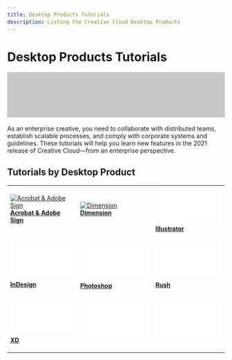 ```yaml
---
title: Desktop Products Tutorials
description: Listing the Creative Cloud Desktop Products
---
```


# Desktop Products Tutorials

![Tutorial Hero Image](../assets/hero_placeholder.png)

As an enterprise creative, you need to collaborate with distributed teams, establish scalable processes, and comply with corporate systems and guidelines. These tutorials will help you learn new features in the 2021 release of Creative Cloud—from an enterprise perspective. 

## Tutorials by Desktop Product

<table>
<tr>
 <td>
    <a href="acrobat-sign.md">
      <img alt="Acrobat & Adobe Sign" src="../assets/Quick-Tour.png" />
    </a>
    <div>
    <a href="acrobat-sign.md"><strong>Acrobat & Adobe Sign</strong></a>
    </div>
    <br>
  </td>
  <td>
    <a href="dimension.md">
      <img alt="Dimension" src="../assets/Send-to-single-recipient.png" />
    </a>
    <div>
    <a href="dimension.md"><strong>Dimension</strong></a>
    </div>
    <br>
  </td>
  <td>
    <a href="illustrator.md">
      <img alt="Illustrator" src="../assets/Whitespacer.png" />
    </a>
    <div>
    <a href="illustrator.md"><strong>Illustrator</strong></a>
    </div>
    <br>
  </td>
</tr>
<tr>
 <td>
    <a href="indesign.md">
      <img alt="InDesign" src="../assets/Whitespacer.png" />
    </a>
    <div>
    <a href="indesign.md"><strong>InDesign</strong></a>
    </div>
    <br>
  </td>
  <td>
    <a href="photoshop.md">
      <img alt="Photoshop" src="../assets/Whitespacer.png" />
    </a>
    <div>
    <a href="photoshop.md"><strong>Photoshop</strong></a>
    </div>
    <br>
  </td>
  <td>
    <a href="rush.md">
      <img alt="Rush" src="../assets/Whitespacer.png" />
    </a>
    <div>
    <a href="rush.md"><strong>Rush</strong></a>
    </div>
    <br>
  </td>
</tr>
<tr>
 <td>
    <a href="xd.md">
      <img alt="XD" src="../assets/Whitespacer.png" />
    </a>
    <div>
    <a href="xd.md"><strong>XD</strong></a>
    </div>
    <br>
  </td>
  <td>
    <img alt="Spacer" src="../assets/Whitespacer.png" />
    <div>
    <br>
  </td>
  <td>
    <img alt="Spacer" src="../assets/Whitespacer.png" />
    <div>
    <br>
  </td>
</tr>
</table>